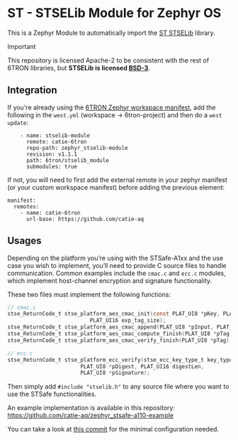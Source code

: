 # ST - STSELib Module for Zephyr OS

This is a Zephyr Module to automatically import the [ST STSELib](https://github.com/STMicroelectronics/STSELib) library.

> [!IMPORTANT]
>
> This repository is licensed Apache-2 to be consistent with the rest of 6TRON libraries, but **STSELib is licensed [BSD-3](https://github.com/STMicroelectronics/STSELib/blob/main/LICENSE.txt)**.

## Integration

If you're already using the [6TRON Zephyr workspace manifest](https://github.com/catie-aq/6tron_zephyr-workspace), add the following in the `west.yml` (workspace -> 6tron-project) and then do a `west update`:

``````
    - name: stselib-module
      remote: catie-6tron
      repo-path: zephyr_stselib-module
      revision: v1.1.1
      path: 6tron/stselib_module
      submodules: true
``````

If not, you will need to first add the external remote in your zephyr manifest (or your custom workspace manifest) before adding the previous element:

``````
manifest:
  remotes:
    - name: catie-6tron
      url-base: https://github.com/catie-aq
``````

## Usages

Depending on the platform you’re using with the STSafe-A1xx and the use case you wish to implement, you’ll need to provide C source files to handle communication. Common examples include the `cmac.c` and `ecc.c` modules, which implement host-channel encryption and signature functionality.

These two files must implement the following functions: 
```C
// cmac.c
stse_ReturnCode_t stse_platform_aes_cmac_init(const PLAT_UI8 *pKey, PLAT_UI16 key_length,
					      PLAT_UI16 exp_tag_size);
stse_ReturnCode_t stse_platform_aes_cmac_append(PLAT_UI8 *pInput, PLAT_UI16 length);
stse_ReturnCode_t stse_platform_aes_cmac_compute_finish(PLAT_UI8 *pTag, PLAT_UI8 *pTagLen);
stse_ReturnCode_t stse_platform_aes_cmac_verify_finish(PLAT_UI8 *pTag);

// ecc.c
stse_ReturnCode_t stse_platform_ecc_verify(stse_ecc_key_type_t key_type, const PLAT_UI8 *pPubKey,
					   PLAT_UI8 *pDigest, PLAT_UI16 digestLen,
					   PLAT_UI8 *pSignature);
```

Then simply add `#include "stselib.h"` to any source file where you want to use the STSafe functionalities.

An example implementation is available in this repository: https://github.com/catie-aq/zephyr_stsafe-a110-example

You can take a look at [this commit](https://github.com/catie-aq/zephyr_zest_security_secure-element_tester/commit/524f36a942f5477f8f60efb41ad82148ba56ef96) for the minimal configuration needed. 




